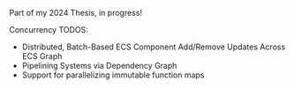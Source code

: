 Part of my 2024 Thesis, in progress!

Concurrency TODOS:
- Distributed, Batch-Based ECS Component Add/Remove Updates Across ECS Graph
- Pipelining Systems via Dependency Graph
- Support for parallelizing immutable function maps